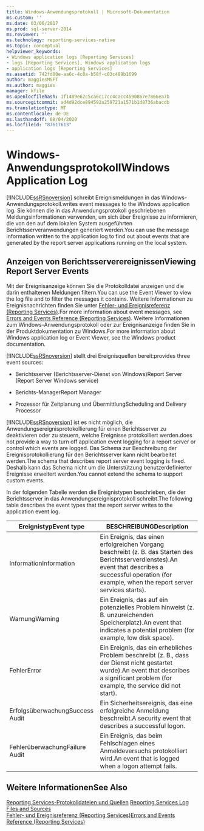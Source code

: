 ```yaml
---
title: Windows-Anwendungsprotokoll | Microsoft-Dokumentation
ms.custom: ''
ms.date: 03/06/2017
ms.prod: sql-server-2014
ms.reviewer: ''
ms.technology: reporting-services-native
ms.topic: conceptual
helpviewer_keywords:
- Windows application logs [Reporting Services]
- logs [Reporting Services], Windows application logs
- application logs [Reporting Services]
ms.assetid: 742fd00e-aa6c-4c8a-b58f-c03c489b1699
author: maggiesMSFT
ms.author: maggies
manager: kfile
ms.openlocfilehash: 1f1489e62c5ca6c17cc4cacc4590867e7866ea7b
ms.sourcegitcommit: ad4d92dce894592a259721a1571b1d8736abacdb
ms.translationtype: MT
ms.contentlocale: de-DE
ms.lasthandoff: 08/04/2020
ms.locfileid: "87617613"
---
```

# <a name="windows-application-log"></a><span data-ttu-id="d2ad3-102">Windows-Anwendungsprotokoll</span><span class="sxs-lookup"><span data-stu-id="d2ad3-102">Windows Application Log</span></span>
  [!INCLUDE[ssRSnoversion](../../includes/ssrsnoversion-md.md)] <span data-ttu-id="d2ad3-103">schreibt Ereignismeldungen in das Windows-Anwendungsprotokoll.</span><span class="sxs-lookup"><span data-stu-id="d2ad3-103">writes event messages to the Windows application log.</span></span> <span data-ttu-id="d2ad3-104">Sie können die in das Anwendungsprotokoll geschriebenen Meldungsinformationen verwenden, um sich über Ereignisse zu informieren, die von den auf dem lokalen System ausgeführten Berichtsserveranwendungen generiert werden.</span><span class="sxs-lookup"><span data-stu-id="d2ad3-104">You can use the message information written to the application log to find out about events that are generated by the report server applications running on the local system.</span></span>  
  
## <a name="viewing-report-server-events"></a><span data-ttu-id="d2ad3-105">Anzeigen von Berichtsserverereignissen</span><span class="sxs-lookup"><span data-stu-id="d2ad3-105">Viewing Report Server Events</span></span>  
 <span data-ttu-id="d2ad3-106">Mit der Ereignisanzeige können Sie die Protokolldatei anzeigen und die darin enthaltenen Meldungen filtern.</span><span class="sxs-lookup"><span data-stu-id="d2ad3-106">You can use the Event Viewer to view the log file and to filter the messages it contains.</span></span> <span data-ttu-id="d2ad3-107">Weitere Informationen zu Ereignisnachrichten finden Sie unter [Fehler- und Ereignisreferenz &#40;Reporting Services&#41;](../troubleshooting/errors-and-events-reference-reporting-services.md).</span><span class="sxs-lookup"><span data-stu-id="d2ad3-107">For more information about event messages, see [Errors and Events Reference &#40;Reporting Services&#41;](../troubleshooting/errors-and-events-reference-reporting-services.md).</span></span> <span data-ttu-id="d2ad3-108">Weitere Informationen zum Windows-Anwendungsprotokoll oder zur Ereignisanzeige finden Sie in der Produktdokumentation zu Windows.</span><span class="sxs-lookup"><span data-stu-id="d2ad3-108">For more information about Windows application log or Event Viewer, see the Windows product documentation.</span></span>  
  
 [!INCLUDE[ssRSnoversion](../../includes/ssrsnoversion-md.md)] <span data-ttu-id="d2ad3-109">stellt drei Ereignisquellen bereit:</span><span class="sxs-lookup"><span data-stu-id="d2ad3-109">provides three event sources:</span></span>  
  
-   <span data-ttu-id="d2ad3-110">Berichtsserver (Berichtsserver-Dienst von Windows)</span><span class="sxs-lookup"><span data-stu-id="d2ad3-110">Report Server (Report Server Windows service)</span></span>  
  
-   <span data-ttu-id="d2ad3-111">Berichts-Manager</span><span class="sxs-lookup"><span data-stu-id="d2ad3-111">Report Manager</span></span>  
  
-   <span data-ttu-id="d2ad3-112">Prozessor für Zeitplanung und Übermittlung</span><span class="sxs-lookup"><span data-stu-id="d2ad3-112">Scheduling and Delivery Processor</span></span>  
  
 [!INCLUDE[ssRSnoversion](../../includes/ssrsnoversion-md.md)] <span data-ttu-id="d2ad3-113">ist es nicht möglich, die Anwendungsereignisprotokollierung für einen Berichtsserver zu deaktivieren oder zu steuern, welche Ereignisse protokolliert werden.</span><span class="sxs-lookup"><span data-stu-id="d2ad3-113">does not provide a way to turn off application event logging for a report server or control which events are logged.</span></span> <span data-ttu-id="d2ad3-114">Das Schema zur Beschreibung der Ereignisprotokollierung für den Berichtsserver kann nicht bearbeitet werden.</span><span class="sxs-lookup"><span data-stu-id="d2ad3-114">The schema that describes report server event logging is fixed.</span></span> <span data-ttu-id="d2ad3-115">Deshalb kann das Schema nicht um die Unterstützung benutzerdefinierter Ereignisse erweitert werden.</span><span class="sxs-lookup"><span data-stu-id="d2ad3-115">You cannot extend the schema to support custom events.</span></span>  
  
 <span data-ttu-id="d2ad3-116">In der folgenden Tabelle werden die Ereignistypen beschrieben, die der Berichtsserver in das Anwendungsereignisprotokoll schreibt.</span><span class="sxs-lookup"><span data-stu-id="d2ad3-116">The following table describes the event types that the report server writes to the application event log.</span></span>  
  
|<span data-ttu-id="d2ad3-117">Ereignistyp</span><span class="sxs-lookup"><span data-stu-id="d2ad3-117">Event type</span></span>|<span data-ttu-id="d2ad3-118">BESCHREIBUNG</span><span class="sxs-lookup"><span data-stu-id="d2ad3-118">Description</span></span>|  
|----------------|-----------------|  
|<span data-ttu-id="d2ad3-119">Information</span><span class="sxs-lookup"><span data-stu-id="d2ad3-119">Information</span></span>|<span data-ttu-id="d2ad3-120">Ein Ereignis, das einen erfolgreichen Vorgang beschreibt (z. B. das Starten des Berichtsserverdienstes).</span><span class="sxs-lookup"><span data-stu-id="d2ad3-120">An event that describes a successful operation (for example, when the report server services starts).</span></span>|  
|<span data-ttu-id="d2ad3-121">Warnung</span><span class="sxs-lookup"><span data-stu-id="d2ad3-121">Warning</span></span>|<span data-ttu-id="d2ad3-122">Ein Ereignis, das auf ein potenzielles Problem hinweist (z. B. unzureichenden Speicherplatz).</span><span class="sxs-lookup"><span data-stu-id="d2ad3-122">An event that indicates a potential problem (for example, low disk space).</span></span>|  
|<span data-ttu-id="d2ad3-123">Fehler</span><span class="sxs-lookup"><span data-stu-id="d2ad3-123">Error</span></span>|<span data-ttu-id="d2ad3-124">Ein Ereignis, das ein erhebliches Problem beschreibt (z. B., dass der Dienst nicht gestartet wurde).</span><span class="sxs-lookup"><span data-stu-id="d2ad3-124">An event that describes a significant problem (for example, the service did not start).</span></span>|  
|<span data-ttu-id="d2ad3-125">Erfolgsüberwachung</span><span class="sxs-lookup"><span data-stu-id="d2ad3-125">Success Audit</span></span>|<span data-ttu-id="d2ad3-126">Ein Sicherheitsereignis, das eine erfolgreiche Anmeldung beschreibt.</span><span class="sxs-lookup"><span data-stu-id="d2ad3-126">A security event that describes a successful logon.</span></span>|  
|<span data-ttu-id="d2ad3-127">Fehlerüberwachung</span><span class="sxs-lookup"><span data-stu-id="d2ad3-127">Failure Audit</span></span>|<span data-ttu-id="d2ad3-128">Ein Ereignis, das beim Fehlschlagen eines Anmeldeversuchs protokolliert wird.</span><span class="sxs-lookup"><span data-stu-id="d2ad3-128">An event that is logged when a logon attempt fails.</span></span>|  
  
## <a name="see-also"></a><span data-ttu-id="d2ad3-129">Weitere Informationen</span><span class="sxs-lookup"><span data-stu-id="d2ad3-129">See Also</span></span>  
 <span data-ttu-id="d2ad3-130">[Reporting Services-Protokolldateien und Quellen](../report-server/reporting-services-log-files-and-sources.md) </span><span class="sxs-lookup"><span data-stu-id="d2ad3-130">[Reporting Services Log Files and Sources](../report-server/reporting-services-log-files-and-sources.md) </span></span>  
 [<span data-ttu-id="d2ad3-131">Fehler- und Ereignisreferenz &#40;Reporting Services&#41;</span><span class="sxs-lookup"><span data-stu-id="d2ad3-131">Errors and Events Reference &#40;Reporting Services&#41;</span></span>](../troubleshooting/errors-and-events-reference-reporting-services.md)  
  
  
